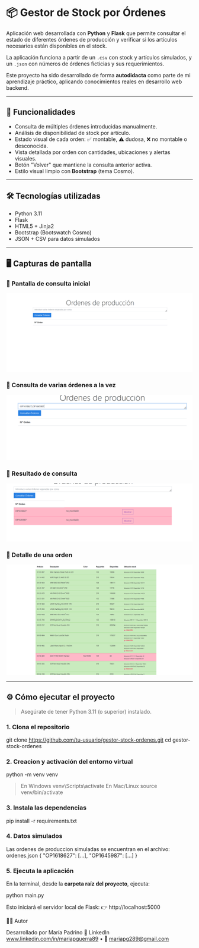 # 📦 Gestor de Stock por Órdenes

Aplicación web desarrollada con **Python** y **Flask** que permite consultar el estado de diferentes órdenes de producción y verificar si los artículos necesarios están disponibles en el stock.

La aplicación funciona a partir de un `.csv` con stock y artículos simulados, y un `.json` con números de órdenes ficticias y sus requerimientos.

Este proyecto ha sido desarrollado de forma **autodidacta** como parte de mi aprendizaje práctico, aplicando conocimientos reales en desarrollo web backend.

---

## 🎯 Funcionalidades

- Consulta de múltiples órdenes introducidas manualmente.
- Análisis de disponibilidad de stock por artículo.
- Estado visual de cada orden: ✅ montable, ⚠️ dudosa, ❌ no montable o desconocida.
- Vista detallada por orden con cantidades, ubicaciones y alertas visuales.
- Botón "Volver" que mantiene la consulta anterior activa.
- Estilo visual limpio con **Bootstrap** (tema Cosmo).

---

## 🛠 Tecnologías utilizadas

- Python 3.11  
- Flask  
- HTML5 + Jinja2  
- Bootstrap (Bootswatch Cosmo)  
- JSON + CSV para datos simulados

---

## 🖥️ Capturas de pantalla

### 📌 Pantalla de consulta inicial
![Pantalla principal](capturas/pantalla_inicio.png)

### 📌 Consulta de varias órdenes a la vez
![Múltiples órdenes](capturas/multiples_ordenes.png)

### 📌 Resultado de consulta
![Resultado de consulta](capturas/estado_ordenes.png)

### 📌 Detalle de una orden
![Detalle de orden](capturas/stock_ordenes.png)

---

## ⚙️ Cómo ejecutar el proyecto

> Asegúrate de tener Python 3.11 (o superior) instalado.

### 1. Clona el repositorio

git clone https://github.com/tu-usuario/gestor-stock-ordenes.git
cd gestor-stock-ordenes

### 2. Creacion y activación del entorno virtual

python -m venv venv

> En Windows
venv\Scripts\activate
> En Mac/Linux
source venv/bin/activate

### 3. Instala las dependencias

pip install -r requirements.txt

### 4. Datos simulados

Las ordenes de produccion simuladas se encuentran en el archivo:
ordenes.json
{
"OP1618627": [...],
"OP1645987": [...]
}

### 5. Ejecuta la aplicación

En la terminal, desde la **carpeta raíz del proyecto**, ejecuta:

python main.py

Esto iniciará el servidor local de Flask:
👉 http://localhost:5000

🙋‍♀️ Autor

Desarrollado por María Padrino
💼 LinkedIn www.linkedin.com/in/mariapguerra89
 • 📧 mariapg289@gmail.com
